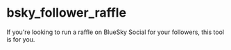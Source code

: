 # bsky_follower_raffle
If you're looking to run a raffle on BlueSky Social for your followers, this tool is for you.
